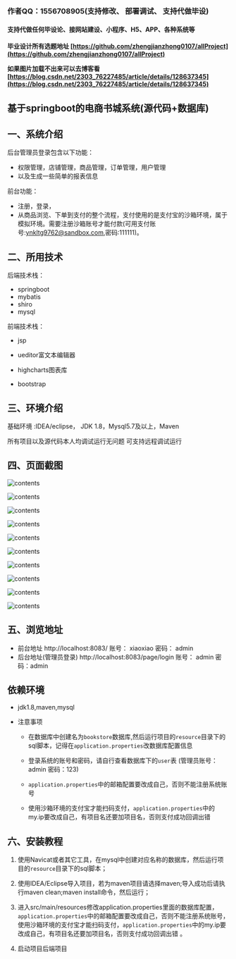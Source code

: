 ### 作者QQ：1556708905(支持修改、 部署调试、 支持代做毕设)

#### 支持代做任何毕设论、接网站建设、小程序、H5、APP、各种系统等

**毕业设计所有选题地址 [https://github.com/zhengjianzhong0107/allProject](https://github.com/zhengjianzhong0107/allProject)**

**如果图片加载不出来可以去博客看
[https://blog.csdn.net/2303_76227485/article/details/128637345](https://blog.csdn.net/2303_76227485/article/details/128637345)**

## 基于springboot的电商书城系统(源代码+数据库)

## 一、系统介绍

后台管理员登录包含以下功能：

- 权限管理，店铺管理，商品管理，订单管理，用户管理
- 以及生成一些简单的报表信息

前台功能：

- 注册，登录，
- 从商品浏览、下单到支付的整个流程，支付使用的是支付宝的沙箱环境，属于模拟环境。需要注册沙箱账号才能付款(可用支付账号:ynkltg9762@sandbox.com,密码:111111)。

## 二、所用技术

后端技术栈：

- springboot
- mybatis
- shiro
- mysql

前端技术栈：

- jsp

- ueditor富文本编辑器

- highcharts图表库

- bootstrap

## 三、环境介绍

基础环境 :IDEA/eclipse， JDK 1.8，Mysql5.7及以上，Maven

所有项目以及源代码本人均调试运行无问题 可支持远程调试运行

## 四、页面截图

![contents](./picture/picture1.png)

![contents](./picture/picture2.png)

![contents](./picture/picture3.png)

![contents](./picture/picture4.png)

![contents](./picture/picture5.png)

![contents](./picture/picture6.png)

![contents](./picture/picture7.png)

![contents](./picture/picture10.png)

![contents](./picture/picture11.png)

![contents](./picture/picture12.png)

## 五、浏览地址

- 前台地址  http://localhost:8083/   账号： xiaoxiao   密码： admin
- 后台地址(管理员登录) http://localhost:8083/page/login  账号： admin  密码：admin

## 依赖环境

- jdk1.8,maven,mysql

- 注意事项
  
  - 在数据库中创建名为`bookstore`数据库,然后运行项目的`resource`目录下的sql脚本，记得在`application.properties`改数据库配置信息
  
  - 登录系统的账号和密码，请自行查看数据库下的`user`表 (管理员账号：admin 密码：123)
  
  - `application.properties`中的邮箱配置要改成自己，否则不能注册系统账号
  
  - 使用沙箱环境的支付宝才能扫码支付，`application.properties`中的my.ip要改成自己，有项目名还要加项目名，否则支付成功回调出错 

## 六、安装教程

1. 使用Navicat或者其它工具，在mysql中创建对应名称的数据库，然后运行项目的`resource`目录下的sql脚本；

2. 使用IDEA/Eclipse导入项目，若为maven项目请选择maven;导入成功后请执行maven clean;maven install命令，然后运行；

3. 进入src/main/resources修改application.properties里面的数据库配置，`application.properties`中的邮箱配置要改成自己，否则不能注册系统账号，使用沙箱环境的支付宝才能扫码支付，`application.properties`中的my.ip要改成自己，有项目名还要加项目名，否则支付成功回调出错 。

4. 启动项目后端项目


